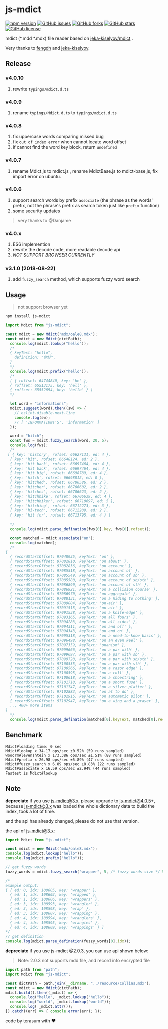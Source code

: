# js-mdict

[![npm version](https://badge.fury.io/js/js-mdict.svg)](https://badge.fury.io/js/js-mdict)
[![GitHub issues](https://img.shields.io/github/issues/terasum/js-mdict.svg)](https://github.com/terasum/js-mdict/issues)
[![GitHub forks](https://img.shields.io/github/forks/terasum/js-mdict.svg)](https://github.com/terasum/js-mdict/network)
[![GitHub stars](https://img.shields.io/github/stars/terasum/js-mdict.svg)](https://github.com/terasum/js-mdict/stargazers)
[![GitHub license](https://img.shields.io/github/license/terasum/js-mdict.svg)](https://github.com/terasum/js-mdict/blob/develop/LICENSE)


mdict (*.mdd *.mdx) file reader based on [jeka-kiselyov/mdict](https://github.com/jeka-kiselyov/mdict) .

Very thanks to [fengdh](https://github.com/fengdh/mdict-js) and  [jeka-kiselyov](https://github.com/jeka-kiselyov/mdict).

## Release

### v4.0.10
1. rewrite `typings/mdict.d.ts`

### v4.0.9
1. rename `typings/Mdict.d.ts` to `typings/mdict.d.ts`

### v4.0.8
1. fix uppercase words comparing missed bug
2. fix `out of index error` when cannot locate word offset
3. if cannot find the word key block, return `undefined`

### v4.0.7
1. rename Mdict.js to mdict.js , rename MdictBase.js to mdict-base.js, fix import error on ubuntu.

### v4.0.6

1. support search words by prefix `associate` (the phrase as the words' prefix, not the phrase's prefix as search token just like `prefix` function)
2. some security updates

> very thanks to @Danjame

### v4.0.x

1. ES6 implemention
2. rewrite the decode code, more readable decode api
3. *NOT SUPPORT BROWSER CURRENTLY*

### v3.1.0 (2018-08-22)

1. add `fuzzy_search` method, which supports fuzzy word search

## Usage

> not support browser yet

```bash
npm install js-mdict
```

```javascript
import Mdict from "js-mdict";

const mdict = new Mdict("mdx/oale8.mdx");
const mdict = new Mdict(dictPath);
  console.log(mdict.lookup("hello"));
  /*
  { keyText: "hello",
    definition: "你好",
  }
  */
  console.log(mdict.prefix("hello"));
  /*
  [ { roffset: 64744840, key: 'he' },
  { roffset: 65513175, key: 'hell' },
  { roffset: 65552694, key: 'hello' } ]
  */

  let word = "informations";
  mdict.suggest(word).then((sw) => {
    // eslint-disable-next-line
    console.log(sw);
    // [ 'INFORMATION\'S', 'information' ]
  });

  word = "hitch";
  const fws = mdict.fuzzy_search(word, 20, 5);
  console.log(fws);
  /*
 [ { key: 'history', rofset: 66627131, ed: 4 },
  { key: 'hit', rofset: 66648124, ed: 2 },
  { key: 'hit back', rofset: 66697464, ed: 4 },
  { key: 'hit back', rofset: 66697464, ed: 4 },
  { key: 'hit big', rofset: 66698789, ed: 4 },
  { key: 'hitch', rofset: 66698812, ed: 0 },
  { key: 'hitched', rofset: 66706586, ed: 2 },
  { key: 'hitcher', rofset: 66706602, ed: 2 },
  { key: 'hitches', rofset: 66706623, ed: 2 },
  { key: 'hitchhike', rofset: 66706639, ed: 4 },
  { key: 'hitchhiker', rofset: 66710697, ed: 5 },
  { key: 'hitching', rofset: 66712273, ed: 3 },
  { key: 'hi-tech', rofset: 66712289, ed: 2 },
  { key: 'hit for', rofset: 66713795, ed: 4 } ]

  */
  console.log(mdict.parse_defination(fws[0].key, fws[0].rofset));

  const matched = mdict.associate("on");
  console.log(matched);
  /*
[
  { recordStartOffset: 97048935, keyText: 'on' },
  { recordStartOffset: 97082810, keyText: 'on about' },
  { recordStartOffset: 97082836, keyText: 'on account' },
  { recordStartOffset: 97085518, keyText: 'on account of' },
  { recordStartOffset: 97085549, keyText: 'on account of sb' },
  { recordStartOffset: 97085580, keyText: 'on account of sb/sth' },
  { recordStartOffset: 97086890, keyText: 'on account of sth' },
  { recordStartOffset: 97086921, keyText: 'on a collision course' },
  { recordStartOffset: 97086970, keyText: 'on aggregate' },
  { recordStartOffset: 97088131, keyText: 'on a hiding to nothing' },
  { recordStartOffset: 97089084, keyText: 'on-air' },
  { recordStartOffset: 97091515, keyText: 'on air' },
  { recordStartOffset: 97091538, keyText: 'on a knife-edge' },
  { recordStartOffset: 97093165, keyText: 'on all fours' },
  { recordStartOffset: 97094283, keyText: 'on all sides' },
  { recordStartOffset: 97094311, keyText: 'on and off' },
  { recordStartOffset: 97094343, keyText: 'on and on' },
  { recordStartOffset: 97095318, keyText: 'on a need-to-know basis' },
  { recordStartOffset: 97096498, keyText: 'on an even keel' },
  { recordStartOffset: 97097359, keyText: 'onanism' },
  { recordStartOffset: 97099666, keyText: 'on a par with' },
  { recordStartOffset: 97099697, keyText: 'on a par with sb' },
  { recordStartOffset: 97099728, keyText: 'on a par with sb/sth' },
  { recordStartOffset: 97100535, keyText: 'on a par with sth' },
  { recordStartOffset: 97100566, keyText: 'on a razor edge' },
  { recordStartOffset: 97100595, keyText: 'on a roll' },
  { recordStartOffset: 97100618, keyText: 'on a shoestring' },
  { recordStartOffset: 97101718, keyText: 'on a short fuse' },
  { recordStartOffset: 97101747, keyText: 'on a silver platter' },
  { recordStartOffset: 97102883, keyText: 'on at to do' },
  { recordStartOffset: 97102915, keyText: 'on automatic pilot' },
  { recordStartOffset: 97102947, keyText: 'on a wing and a prayer' },
  ... 400+ more items
]
  */
  console.log(mdict.parse_defination(matched[0].keyText, matched[0].recordStartOffset));

```

## Benchmark

```
Mdict#loading time: 0 sec
Mdict#lookup x 34.17 ops/sec ±0.52% (59 runs sampled)
wooorm#levenshtein x 173,386 ops/sec ±1.51% (88 runs sampled)
Mdict#prefix x 26.98 ops/sec ±5.89% (47 runs sampled)
Mdict#fuzzy_search x 6.89 ops/sec ±8.83% (22 runs sampled)
Mdict#associate x 16.59 ops/sec ±2.94% (44 runs sampled)
Fastest is Mdict#lookup
```

## Note

**depreciate** if you use js-mdict@3.x, please upgrade to js-mdict@4.0.5+,
because js-mdict@3.x was loaded the whole dictionary data to build the index,
took a lot of time.

and the api has already changed, please do not use that version.

the api of js-mdict@3.x:

```javascript
import Mdict from "js-mdict";

const mdict = new Mdict("mdx/oale8.mdx");
console.log(mdict.lookup("hello"));
console.log(mdict.prefix("hello"));

// get fuzzy words
fuzzy_words = mdict.fuzzy_search("wrapper", 5, /* fuzzy words size */ 5, /* edit_distance */);

/*
example output:
[ { ed: 0, idx: 108605, key: 'wrapper' },
  { ed: 1, idx: 108603, key: 'wrapped' },
  { ed: 1, idx: 108606, key: 'wrappers' },
  { ed: 3, idx: 108593, key: 'wrangler' },
  { ed: 3, idx: 108598, key: 'wrap' },
  { ed: 3, idx: 108607, key: 'wrapping' },
  { ed: 4, idx: 108594, key: 'wranglers' },
  { ed: 4, idx: 108595, key: 'wrangles' },
  { ed: 4, idx: 108609, key: 'wrappings' } ]
*/
// get definition
console.log(mdict.parse_defination(fuzzy_words[0].idx));
```



**depreciate** if you use js-mdict @2.0.3, you can use api shown below:

> Note: 2.0.3 not supports mdd file, and record info encrypted file

```javascript
import path from "path";
import Mdict from "js-mdict";

const dictPath = path.join(__dirname, "../resource/Collins.mdx");
const mdict = new Mdict(dictPath);
mdict.build().then((_mdict) => {
  console.log("hello", _mdict.lookup("hello"));
  console.log("world", _mdict.lookup("world"));
  console.log( _mdict.attr());
}).catch((err) => { console.error(err); });
```

code by terasum with ❤️